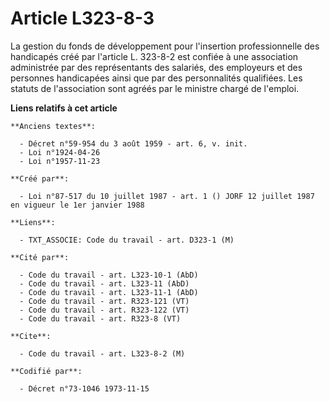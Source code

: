 # Article L323-8-3

La gestion du fonds de développement pour l'insertion professionnelle des handicapés créé par l'article L. 323-8-2 est
confiée à une association administrée par des représentants des salariés, des employeurs et des personnes handicapées ainsi
que par des personnalités qualifiées. Les statuts de l'association sont agréés par le ministre chargé de l'emploi.

**Liens relatifs à cet article**

	**Anciens textes**:

	  - Décret n°59-954 du 3 août 1959 - art. 6, v. init.
	  - Loi n°1924-04-26
	  - Loi n°1957-11-23

	**Créé par**:

	  - Loi n°87-517 du 10 juillet 1987 - art. 1 () JORF 12 juillet 1987 en vigueur le 1er janvier 1988

	**Liens**:

	  - TXT_ASSOCIE: Code du travail - art. D323-1 (M)

	**Cité par**:

	  - Code du travail - art. L323-10-1 (AbD)
	  - Code du travail - art. L323-11 (AbD)
	  - Code du travail - art. L323-11-1 (AbD)
	  - Code du travail - art. R323-121 (VT)
	  - Code du travail - art. R323-122 (VT)
	  - Code du travail - art. R323-8 (VT)

	**Cite**:

	  - Code du travail - art. L323-8-2 (M)

	**Codifié par**:

	  - Décret n°73-1046 1973-11-15
